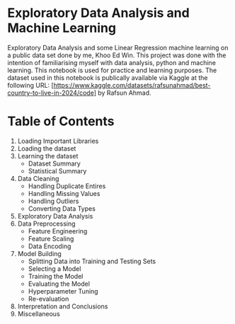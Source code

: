 # Exploratory Data Analysis and Machine Learning
Exploratory Data Analysis and some Linear Regression machine learning on a public data set done by me, Khoo Ed Win. This project was done with the intention of familiarising myself with data analysis, python and machine learning.
This notebook is used for practice and learning purposes. The dataset used in this notebook is publically available via Kaggle at the following
URL: [https://www.kaggle.com/datasets/rafsunahmad/best-country-to-live-in-2024/code] by Rafsun Ahmad.

# Table of Contents
1. Loading Important Libraries
2. Loading the dataset
3. Learning the dataset
    - Dataset Summary
    - Statistical Summary
4. Data Cleaning
    - Handling Duplicate Entires
    - Handling Missing Values
    - Handling Outliers
    - Converting Data Types
5. Exploratory Data Analysis
6. Data Preprocessing
    - Feature Engineering
    - Feature Scaling
    - Data Encoding
7. Model Building
    - Splitting Data into Training and Testing Sets
    - Selecting a Model
    - Training the Model
    - Evaluating the Model
    - Hyperparameter Tuning
    - Re-evaluation
8. Interpretation and Conclusions
9. Miscellaneous
